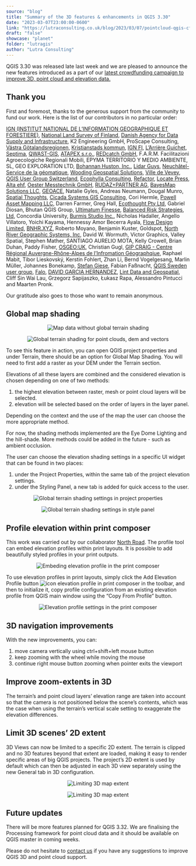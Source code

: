 ```yaml
---
source: "blog"
title: "Summary of the 3D features & enhancements in QGIS 3.30"
date: "2023-03-07T23:00:00-0600"
link: "https://lutraconsulting.co.uk/blog/2023/03/07/pointcloud-qgis-cf3-update1/"
draft: "false"
showcase: "planet"
folder: "lutragis"
author: "Lutra Consulting"
---
```


<p>QGIS 3.30 was released late last week and we are pleased to announce the new features introduced as a part of our <a href="https://www.lutraconsulting.co.uk/crowdfunding/pointcloud-processing-qgis/">latest crowdfunding campaign to improve 3D, point cloud and elevation data.</a></p>

<h2 id="thank-you">Thank you</h2>

<p>First and foremost, thanks to the generous support from the community to fund our work. Here is the list of our contributors in no particular order:</p>

<p><a href="https://ign.fr/">IGN (INSTITUT NATIONAL DE L’INFORMATION GEOGRAPHIQUE ET FORESTIERE)</a>, <a href="https://www.maanmittauslaitos.fi/en">National Land Survey of Finland</a>, <a href="https://sdfi.dk">Danish Agency for Data Supply and Infrastructure</a>, K2 Engineering GmbH, ProScape Consulting, <a href="https://www.vgregion.se/">Västra Götalandsregionen</a>, <a href="http://www.kristianstad.se">Kristianstads kommun</a>, <a href="http://www.ignfi.com">IGN FI</a>, <a href="https://larriereguichet.fr/">L’Arrière Guichet</a>, <a href="https://septima.dk/">Septima</a>, <a href="https://www.qwast-gis.com/">QWAST-GIS</a>, <a href="https://www.lutraconsulting.co.uk/blog/categories/qgis/www.atapex.sk">ATAPEX s.r.o.</a>, <a href="http://www.redcatch.at">REDcatch GmbH</a>, F.A.R.M. Facilitazioni Agroecologiche Regionali Mobili, EPYMA TERRITORIO Y MEDIO AMBIENTE, SL, GEO EXPLORATION LTD, <a href="http://www.bhinc.com">Bohannan Huston, Inc.</a>, <a href="http://www.lidarguys.com">Lidar Guys</a>, <a href="https://www.ne.ch/Pages/accueil.aspx">Neuchâtel- Service de la géomatique</a>, <a href="https://wgsair.com/">Wooding Geospatial Solutions</a>, <a href="https://www.vevey.ch/">Ville de Vevey</a>, <a href="http://qgis.ch">QGIS User Group Switzerland</a>, <a href="https://www.ecophylla.ca/">Ecophylla Consulting</a>, <a href="https://refactor.com.au">Refactor</a>, <a href="https://locatepress.com/">Locate Press</a>, <a href="https://www.alta.is/">Alta ehf</a>, <a href="https://messtechnik.ch/">Oester Messtechnik GmbH</a>, <a href="https://www.rudaz.ch/index.php/en/">RUDAZ+PARTNER AG</a>, <a href="http://bayesmap.com/">BayesMap Solutions LLC</a>, <a href="https://geoace.net">GEOACE</a>, Natalie Gyles, Andreas Neumann, Dougal Munro, <a href="https://spatialthoughts.com/">Spatial Thoughts</a>, <a href="https://cicadagis.com/">Cicada Systems GIS Consulting</a>, Cori Hermle, <a href="https://powellmapping.com/">Powell Asset Mapping LLC</a>, Darren Farmer, Greg Hall, <a href="http://www.ecothought.com">Ecothought Pty Ltd</a>, Gabriel Diosan, Bhutan QGIS Group, <a href="https://www.ultimatumfinesse.co.bw/">Ultimatum Finesse</a>, <a href="http://www.balrisk.com/">Balanced Risk Strategies, Ltd</a>, Concordia University, <a href="https://burmis.ca/">Burmis Studio Inc.</a>, Nicholas Hadaller, Angello Villatoro, Yoichi Kayama, Hennessy Amor Becerra Ayala, <a href="http://flowdesign.co.nz/">Flow Design Limited</a>, <a href="https://bnhr.xyz">BNHR.XYZ</a>, Roberto Moyano, Benjamin Kuster, Goldspot, <a href="https://www.northrivergeographic.com/">North River Geographic Systems, Inc</a>, David W. Wormuth, Victor Graphics, Valley Spatial, Stephen Mather, SANTIAGO AURELIO MOTA, Kelly Crowell, Brian Duhan, Paddy Fisher, <a href="https://uk.osgeo.org/">OSGEO:UK</a>, Christian Gugl, <a href="https://www.craig.fr/">GIP CRAIG - Centre Régional Auvergne-Rhône-Alpes de l’Infromation Géographqiue</a>, Raphael Mabit, Tibor Lieskovský, Kerstin Fohlert, Zhan Li, Bernd Vogelgesang, Marlin Müller, Johannes Bonekamp, <a href="http://eurojams-last-exit.blogspot.com/">Stefan Giese</a>, Fabian Faßnacht, <a href="https://www.qgis.se/">QGIS Sweden user group</a>, <a href="http://www.falo.se">Falo</a>, <a href="https://genal.es/">DAVID GARCIA HERNANDEZ</a>, <a href="http://www.lintgeospatial.ie">Lint Data and Geospatial</a>, Cliff Sin Wai Lau, Grzegorz Sapijaszko, Łukasz Rapa, Alessandro Pintucci and Maarten Pronk.</p>

<p>Our gratitude also goes to those who want to remain anonymous.</p>

<h2 id="global-map-shading">Global map shading</h2>

<center>
  <p><img alt="Map data without global terrain shading" src="https://lutraconsulting.co.uk/img/posts/pc3_update1_gtr1.png" title="Map data without global terrain shading" /></p>
</center>

<center>
  <p><img alt="Global terrain shading for point clouds, dem and vectors" src="https://lutraconsulting.co.uk/img/posts/pc3_update1_gtr2.png" title="Global terrain shading for point clouds, dem and vectors" /></p>
</center>

<p>To see this feature in action, you can open QGIS project properties and under Terrain, there should be an option for Global Map Shading. You will need to first add a raster as your DEM under the Terrain section.</p>

<p>Elevations of all these layers are combined and the considered elevation is chosen depending on one of two methods:</p>
<ol>
  <li>the highest elevation between raster, mesh or point cloud layers will be selected.</li>
  <li>elevation will be selected based on the order of layers in the layer panel.</li>
</ol>

<p>Depending on the context and the use of the map the user can choose the more appropriate method.</p>

<p>For now, the shading methods implemented are the Eye Dome Lighting and the hill-shade. More methods could be added in the future - such as ambient occlusion.</p>

<p>The user can choose the elevation shading settings in a specific UI widget that can be found in two places:</p>

<ol>
  <li>under the Project Properties, within the same tab of the project elevation settings.</li>
  <li>under the Styling Panel, a new tab is added for quick access to the user.</li>
</ol>

<center>
  <p><img alt="Global terrain shading settings in project properties" src="https://lutraconsulting.co.uk/img/posts/pc3_update1_gtr3.png" title="Global terrain shading settings in project properties" /></p>
</center>

<center>
  <p><img alt="Global terrain shading settings in style panel" src="https://lutraconsulting.co.uk/img/posts/pc3_update1_gtr4.png" title="Global terrain shading settings in style panel" /></p>
</center>

<h2 id="profile-elevation-within-print-composer">Profile elevation within print composer</h2>

<p>This work was carried out by our collaborator <a href="https://north-road.com/">North Road</a>. The profile tool can embed elevation profiles within print layouts. It is possible to add beautifully styled profiles in your print outputs.</p>

<center>
  <p><img alt="Embeding elevation profile in the print composer" src="https://lutraconsulting.co.uk/img/posts/pc3_update1_profile.png" title="Embeding elevation profile in the print composer" /></p>
</center>

<p>To use elevation profiles in print layouts, simply click the  Add Elevation Profile button <img alt="icon elevation profile in print composer" src="https://lutraconsulting.co.uk/img/posts/pc3_update1_profile_icon.png" title="icon elevation profile in print composer" /> in the toolbar, and then to initialize it, copy profile configuration from an existing elevation profile from QGIS main window using the “Copy From Profile” button.</p>

<center>
  <p><img alt="Elevation profile settings in the print composer" src="https://lutraconsulting.co.uk/img/posts/pc3_update1_profile_pc_settings.png" title="Elevation profile settings in the print composer" /></p>
</center>

<h2 id="3d-navigation-improvements">3D navigation improvements</h2>

<p>With the new improvements, you can:</p>
<ol>
  <li>move camera vertically using ctrl+shift+left mouse button</li>
  <li>keep zooming with the wheel while moving the mouse</li>
  <li>continue right mouse button zooming when pointer exits the viewport</li>
</ol>

<h2 id="improve-zoom-extents-in-3d">Improve zoom-extents in 3D</h2>

<p>The terrain’s and point cloud layers’ elevation range are taken into account so that the camera is not positioned below the scene’s contents, which was the case when using the terrain’s vertical scale setting to exaggerate the elevation differences.</p>

<h2 id="limit-3d-scenes-2d-extent">Limit 3D scenes’ 2D extent</h2>
<p>3D Views can now be limited to a specific 2D extent. The terrain is clipped and no 3D features beyond that extent are loaded, making it easy to render specific areas of big QGIS projects. The project’s 2D extent is used by default which can then be adjusted in each 3D view separately using the new General tab in 3D configuration.</p>

<center>
  <p><img alt="Limiting 3D map extent" src="https://lutraconsulting.co.uk/img/posts/pc3_update1_3d_extent_clip_inaction.gif" title="Limiting 3D map extent" /></p>
</center>

<center>
  <p><img alt="Limiting 3D map extent" src="https://lutraconsulting.co.uk/img/posts/pc3_update1_3d_extent_clip1.png" title="Limiting 3D map extent" /></p>
</center>

<h2 id="future-updates">Future updates</h2>
<p>There will be more features planned for QGIS 3.32. We are finalising the Processing framework for point cloud data and it should be available on QGIS master in coming weeks.</p>

<p>Please do not hesitate to <a href="mailto:info@lutraconsulting.co.uk">contact us</a> if you have any suggestions to improve QGIS 3D and point cloud support.</p>
